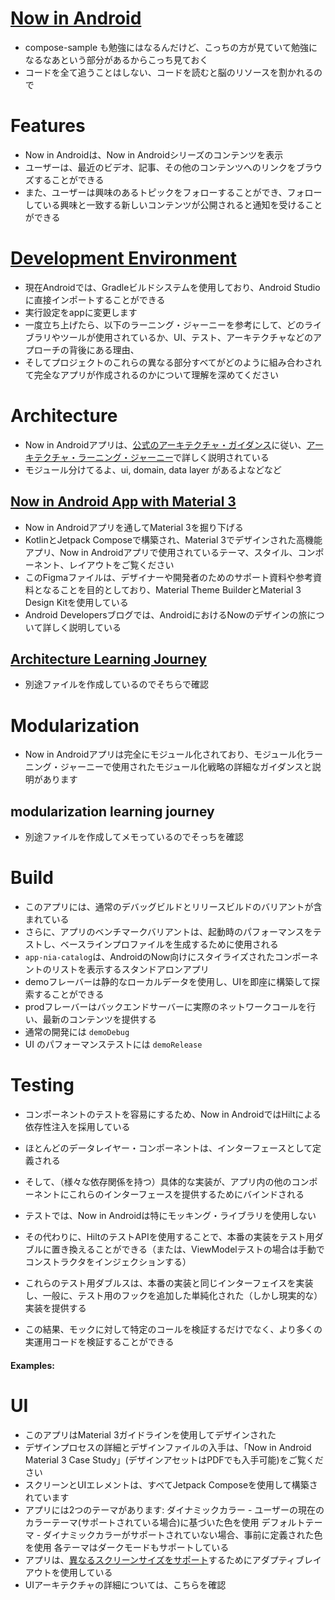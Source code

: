 # [Now in Android](https://github.com/android/nowinandroid)
- compose-sample も勉強にはなるんだけど、こっちの方が見ていて勉強になるなあという部分があるからこっち見ておく
- コードを全て追うことはしない、コードを読むと脳のリソースを割かれるので

# Features
- Now in Androidは、Now in Androidシリーズのコンテンツを表示
-  ユーザーは、最近のビデオ、記事、その他のコンテンツへのリンクをブラウズすることができる
- また、ユーザーは興味のあるトピックをフォローすることができ、フォローしている興味と一致する新しいコンテンツが公開されると通知を受けることができる

# [Development Environment](https://github.com/android/nowinandroid?tab=readme-ov-file#development-environment)
- 現在Androidでは、Gradleビルドシステムを使用しており、Android Studioに直接インポートすることができる
- 実行設定をappに変更します
- 一度立ち上げたら、以下のラーニング・ジャーニーを参考にして、どのライブラリやツールが使用されているか、UI、テスト、アーキテクチャなどのアプローチの背後にある理由、
- そしてプロジェクトのこれらの異なる部分すべてがどのように組み合わされて完全なアプリが作成されるのかについて理解を深めてください


# Architecture
- Now in Androidアプリは、[公式のアーキテクチャ・ガイダンス](https://developer.android.com/topic/architecture?hl=ja)に従い、[アーキテクチャ・ラーニング・ジャーニー](https://github.com/android/nowinandroid/blob/main/docs/ArchitectureLearningJourney.md)で詳しく説明されている
- モジュール分けてるよ、ui, domain, data layer があるよなどなど

## [Now in Android App with Material 3](https://www.figma.com/community/file/1164313362327941158/now-in-android-case-study)
- Now in Androidアプリを通してMaterial 3を掘り下げる
- KotlinとJetpack Composeで構築され、Material 3でデザインされた高機能アプリ、Now in Androidアプリで使用されているテーマ、スタイル、コンポーネント、レイアウトをご覧ください
- このFigmaファイルは、デザイナーや開発者のためのサポート資料や参考資料となることを目的としており、Material Theme BuilderとMaterial 3 Design Kitを使用している
- Android Developersブログでは、AndroidにおけるNowのデザインの旅について詳しく説明している

## [Architecture Learning Journey](https://github.com/android/nowinandroid/blob/main/docs/ArchitectureLearningJourney.md)
- 別途ファイルを作成しているのでそちらで確認

# Modularization
- Now in Androidアプリは完全にモジュール化されており、モジュール化ラーニング・ジャーニーで使用されたモジュール化戦略の詳細なガイダンスと説明があります

## modularization learning journey
- 別途ファイルを作成してメモっているのでそっちを確認

# Build
- このアプリには、通常のデバッグビルドとリリースビルドのバリアントが含まれている
- さらに、アプリのベンチマークバリアントは、起動時のパフォーマンスをテストし、ベースラインプロファイルを生成するために使用される
- `app-nia-catalog`は、AndroidのNow向けにスタイライズされたコンポーネントのリストを表示するスタンドアロンアプリ
- demoフレーバーは静的なローカルデータを使用し、UIを即座に構築して探索することができる
- prodフレーバーはバックエンドサーバーに実際のネットワークコールを行い、最新のコンテンツを提供する
- 通常の開発には `demoDebug`
- UI のパフォーマンステストには `demoRelease` 

# Testing
- コンポーネントのテストを容易にするため、Now in AndroidではHiltによる依存性注入を採用している

- ほとんどのデータレイヤー・コンポーネントは、インターフェースとして定義される
- そして、（様々な依存関係を持つ）具体的な実装が、アプリ内の他のコンポーネントにこれらのインターフェースを提供するためにバインドされる
- テストでは、Now in Androidは特にモッキング・ライブラリを使用しない
- その代わりに、HiltのテストAPIを使用することで、本番の実装をテスト用ダブルに置き換えることができる（または、ViewModelテストの場合は手動でコンストラクタをインジェクションする）

- これらのテスト用ダブルスは、本番の実装と同じインターフェイスを実装し、一般に、テスト用のフックを追加した単純化された（しかし現実的な）実装を提供する
- この結果、モックに対して特定のコールを検証するだけでなく、より多くの実運用コードを検証することができる

#### Examples:


# UI
- このアプリはMaterial 3ガイドラインを使用してデザインされた
- デザインプロセスの詳細とデザインファイルの入手は、「Now in Android Material 3 Case Study」(デザインアセットはPDFでも入手可能)をご覧ください
- スクリーンとUIエレメントは、すべてJetpack Composeを使用して構築されています
- アプリには2つのテーマがあります: ダイナミックカラー - ユーザーの現在のカラーテーマ(サポートされている場合)に基づいた色を使用 デフォルトテーマ - ダイナミックカラーがサポートされていない場合、事前に定義された色を使用 各テーマはダークモードもサポートしている
- アプリは、[異なるスクリーンサイズをサポート](https://developer.android.com/guide/topics/large-screens/support-different-screen-sizes)するためにアダプティブレイアウトを使用している
- UIアーキテクチャの詳細については、こちらを確認